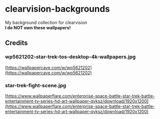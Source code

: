 # clearvision-backgrounds
My background collection for clearvision  
__**I do NOT own these wallpapers!**__

## Credits
### wp5621202-star-trek-tos-desktop-4k-wallpapers.jpg
[https://wallpapercave.com/w/wp5621202](https://wallpapercave.com/w/wp5621202)

### star-trek-fight-scene.jpg
[https://www.wallpaperflare.com/enterprise-space-battle-star-trek-battle-entertainment-tv-series-hd-art-wallpaper-qyksz/download/1920x1200](https://www.wallpaperflare.com/enterprise-space-battle-star-trek-battle-entertainment-tv-series-hd-art-wallpaper-qyksz/download/1920x1200)
